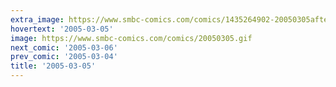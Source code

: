 ```yaml
---
extra_image: https://www.smbc-comics.com/comics/1435264902-20050305after.png
hovertext: '2005-03-05'
image: https://www.smbc-comics.com/comics/20050305.gif
next_comic: '2005-03-06'
prev_comic: '2005-03-04'
title: '2005-03-05'
---
```


